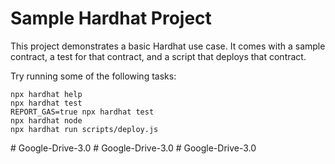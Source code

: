 # Sample Hardhat Project

This project demonstrates a basic Hardhat use case. It comes with a sample contract, a test for that contract, and a script that deploys that contract.

Try running some of the following tasks:

```shell
npx hardhat help
npx hardhat test
REPORT_GAS=true npx hardhat test
npx hardhat node
npx hardhat run scripts/deploy.js
```
#   G o o g l e - D r i v e - 3 . 0  
 #   G o o g l e - D r i v e - 3 . 0  
 #   G o o g l e - D r i v e - 3 . 0  
 